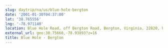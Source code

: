 ```yaml
---
slug: daytrip/na/us/blue-hole-bergton
date: '2001-01-30T04:37:00'
lat: '38.765556'
lng: '-78.971140'
location: Blue Hole Road, off Bergton Road, Bergton, Virginia, 22820, United States
external_url: geo:38.75666,-78.93893?z=16
title: Blue Hole - Bergton
---
```



